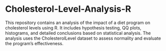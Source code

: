 # Cholesterol-Level-Analysis-R
This repository contains an analysis of the impact of a diet program on cholesterol levels using R. It includes hypothesis testing, QQ plots, histograms, and detailed conclusions based on statistical analysis. The analysis uses the CholesterolLevel dataset to assess normality and evaluate the program’s effectiveness.
